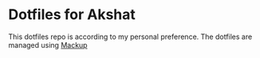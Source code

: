 # Dotfiles for Akshat

This dotfiles repo is according to my personal preference.
The dotfiles are managed using [Mackup](https://github.com/lra/mackup)